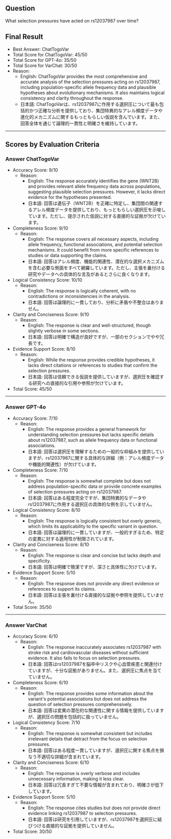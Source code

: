 ## Question

What selection pressures have acted on rs12037987 over time?

## Final Result

- Best Answer: ChatTogoVar
- Total Score for ChatTogoVar: 45/50
- Total Score for GPT-4o: 35/50
- Total Score for VarChat: 30/50
- Reason:
  - English: ChatTogoVar provides the most comprehensive and accurate analysis of the selection pressures acting on rs12037987, including population-specific allele frequency data and plausible hypotheses about evolutionary mechanisms. It also maintains logical consistency and clarity throughout the response.
  - 日本語: ChatTogoVarは、rs12037987に作用する選択圧について最も包括的かつ正確な分析を提供しており、集団特異的なアレル頻度データや進化的メカニズムに関するもっともらしい仮説を含んでいます。また、回答全体を通じて論理的一貫性と明確さを維持しています。

---

## Scores by Evaluation Criteria

### Answer ChatTogoVar
- Accuracy Score: 9/10
  - Reason: 
    - English: The response accurately identifies the gene (WNT2B) and provides relevant allele frequency data across populations, suggesting plausible selection pressures. However, it lacks direct evidence for the hypotheses presented.
    - 日本語: 回答は遺伝子（WNT2B）を正確に特定し、集団間の関連するアレル頻度データを提供しており、もっともらしい選択圧を示唆しています。ただし、提示された仮説に対する直接的な証拠が欠けています。
- Completeness Score: 9/10
  - Reason: 
    - English: The response covers all necessary aspects, including allele frequency, functional associations, and potential selection mechanisms. It could benefit from more specific references to studies or data supporting the claims.
    - 日本語: 回答はアレル頻度、機能的関連性、潜在的な選択メカニズムを含む必要な側面をすべて網羅しています。ただし、主張を裏付ける研究やデータへの具体的な言及があるとさらに良くなります。
- Logical Consistency Score: 10/10
  - Reason: 
    - English: The response is logically coherent, with no contradictions or inconsistencies in the analysis.
    - 日本語: 回答は論理的に一貫しており、分析に矛盾や不整合はありません。
- Clarity and Conciseness Score: 9/10
  - Reason: 
    - English: The response is clear and well-structured, though slightly verbose in some sections.
    - 日本語: 回答は明確で構造が良好ですが、一部のセクションでやや冗長です。
- Evidence Support Score: 8/10
  - Reason: 
    - English: While the response provides credible hypotheses, it lacks direct citations or references to studies that confirm the selection pressures.
    - 日本語: 回答は信頼できる仮説を提供していますが、選択圧を確認する研究への直接的な引用や参照が欠けています。
- Total Score: 45/50

---

### Answer GPT-4o
- Accuracy Score: 7/10
  - Reason: 
    - English: The response provides a general framework for understanding selection pressures but lacks specific details about rs12037987, such as allele frequency data or functional associations.
    - 日本語: 回答は選択圧を理解するための一般的な枠組みを提供していますが、rs12037987に関する具体的な詳細（例：アレル頻度データや機能的関連性）が欠けています。
- Completeness Score: 7/10
  - Reason: 
    - English: The response is somewhat complete but does not address population-specific data or provide concrete examples of selection pressures acting on rs12037987.
    - 日本語: 回答はある程度完全ですが、集団特異的なデータやrs12037987に作用する選択圧の具体的な例を示していません。
- Logical Consistency Score: 8/10
  - Reason: 
    - English: The response is logically consistent but overly generic, which limits its applicability to the specific variant in question.
    - 日本語: 回答は論理的に一貫していますが、一般的すぎるため、特定の変異に対する適用性が制限されています。
- Clarity and Conciseness Score: 8/10
  - Reason: 
    - English: The response is clear and concise but lacks depth and specificity.
    - 日本語: 回答は明確で簡潔ですが、深さと具体性に欠けています。
- Evidence Support Score: 5/10
  - Reason: 
    - English: The response does not provide any direct evidence or references to support its claims.
    - 日本語: 回答は主張を裏付ける直接的な証拠や参照を提供していません。
- Total Score: 35/50

---

### Answer VarChat
- Accuracy Score: 6/10
  - Reason: 
    - English: The response inaccurately associates rs12037987 with stroke risk and cardiovascular diseases without sufficient evidence. It also fails to focus on selection pressures.
    - 日本語: 回答はrs12037987を脳卒中リスクや心血管疾患と関連付けていますが、十分な証拠がありません。また、選択圧に焦点を当てていません。
- Completeness Score: 6/10
  - Reason: 
    - English: The response provides some information about the variant's potential associations but does not address the question of selection pressures comprehensively.
    - 日本語: 回答は変異の潜在的な関連性に関する情報を提供していますが、選択圧の問題を包括的に扱っていません。
- Logical Consistency Score: 7/10
  - Reason: 
    - English: The response is somewhat consistent but includes irrelevant details that detract from the focus on selection pressures.
    - 日本語: 回答はある程度一貫していますが、選択圧に関する焦点を損なう不適切な詳細が含まれています。
- Clarity and Conciseness Score: 6/10
  - Reason: 
    - English: The response is overly verbose and includes unnecessary information, making it less clear.
    - 日本語: 回答は冗長すぎて不要な情報が含まれており、明確さが低下しています。
- Evidence Support Score: 5/10
  - Reason: 
    - English: The response cites studies but does not provide direct evidence linking rs12037987 to selection pressures.
    - 日本語: 回答は研究を引用していますが、rs12037987を選択圧に結びつける直接的な証拠を提供していません。
- Total Score: 30/50